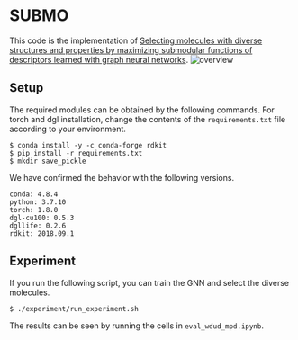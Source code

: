 # SUBMO
This code is the implementation of [Selecting molecules with diverse structures and properties by maximizing submodular functions of descriptors learned with graph neural networks](https://www.nature.com/articles/s41598-022-04967-9).
![overview](https://user-images.githubusercontent.com/45445358/151129384-4db3bc73-6cb6-4ac0-a236-f7bf9deb8ab7.png)

## Setup
The required modules can be obtained by the following commands.
For torch and dgl installation, change the contents of the `requirements.txt` file according to your environment.
```
$ conda install -y -c conda-forge rdkit
$ pip install -r requirements.txt
$ mkdir save_pickle
```
We have confirmed the behavior with the following versions.
```
conda: 4.8.4
python: 3.7.10
torch: 1.8.0
dgl-cu100: 0.5.3
dgllife: 0.2.6
rdkit: 2018.09.1
```

## Experiment
If you run the following script, you can train the GNN and select the diverse molecules.

```
$ ./experiment/run_experiment.sh
```

The results can be seen by running the cells in `eval_wdud_mpd.ipynb`.
